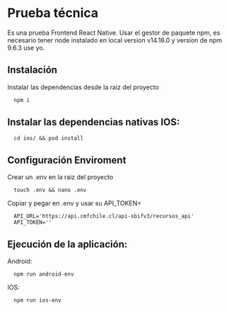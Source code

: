 # Prueba técnica

Es una prueba Frontend React Native. Usar el gestor de paquete npm, es necesario tener node instalado en local version v14.18.0 y version de npm 9.6.3 use yo.

## Instalación
Instalar las dependencias desde la raiz del proyecto

```bash
  npm i
```

## Instalar las dependencias nativas IOS:

```
  cd ios/ && pod install
```
## Configuración Enviroment
Crear un .env en la raiz del proyecto

```
  touch .env && nano .env
```

Copiar y pegar en .env y usar su API_TOKEN=

```
  API_URL='https://api.cmfchile.cl/api-sbifv3/recursos_api'
  API_TOKEN=''
```

## Ejecución de la aplicación:

Android:

```
  npm run android-env
```

IOS:

```
  npm run ios-env
```
